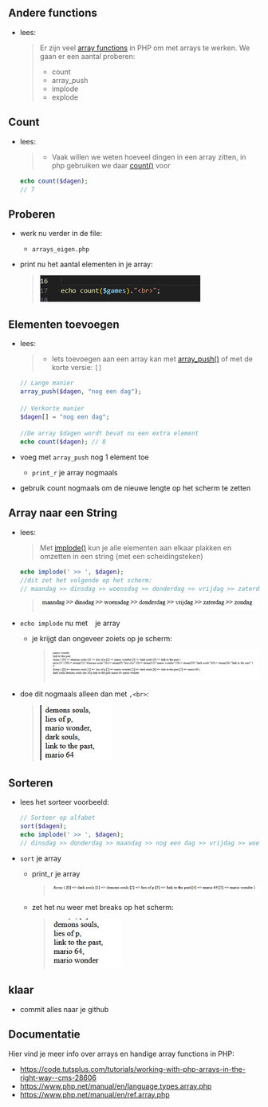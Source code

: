 
## Andere functions

- lees:
    > Er zijn veel [array functions](https://www.php.net/manual/en/ref.array.php) in PHP om met arrays te werken. We gaan er een aantal proberen:
    > - count
    > - array_push
    > - implode 
    > - explode


## Count

- lees:
    > - Vaak willen we weten hoeveel dingen in een array zitten, in php gebruiken we daar [count()](https://www.php.net/manual/en/function.count.php) voor

    ```php 
    echo count($dagen); 
    // 7
    ``` 
## Proberen

- werk nu verder in de file:
    - `arrays_eigen.php`

 - print nu het aantal elementen in je array:
    > ![](img/count.PNG)

## Elementen toevoegen

- lees:
    > - Iets toevoegen aan een array kan met [array_push()](https://www.php.net/manual/en/function.array-push.php) of met de korte versie: `[]`

    ```php
    // Lange manier
    array_push($dagen, "nog een dag");

    // Verkorte manier 
    $dagen[] = "nog een dag";

    //De array $dagen wordt bevat nu een extra element
    echo count($dagen); // 8
    ```

- voeg met `array_push` nog 1 element toe
    - `print_r` je array nogmaals
- gebruik count nogmaals om de nieuwe lengte op het scherm te zetten

## Array naar een String

- lees:
    > Met [implode()](https://www.php.net/manual/en/function.implode.php) kun je alle elementen aan elkaar plakken en omzetten in een string (met een scheidingsteken)

    ```php
    echo implode(' >> ', $dagen);
    //dit zet het volgende op het scherm:
    // maandag >> dinsdag >> woensdag >> donderdag >> vrijdag >> zaterdag >> zondag
    ```

    > ![](img/dagenplak.PNG)

    
- `echo implode` nu met ` ` je array
    - je krijgt dan ongeveer zoiets op je scherm:
        > ![](img/arrayresult.PNG)
- doe dit nogmaals alleen dan met `,<br>`: 
    > ![](img/imploded.PNG)


## Sorteren

- lees het sorteer voorbeeld:

    ```php
    // Sorteer op alfabet
    sort($dagen);
    echo implode(' >> ', $dagen);
    // dinsdag >> donderdag >> maandag >> nog een dag >> vrijdag >> woensdag >> zaterdag >> zondag
    ```

- `sort` je array 
    - print_r je array
        > ![](img/sorted.PNG)
    - zet het nu weer met breaks op het scherm:
        > ![](img/sorted2.PNG)

## klaar
- commit alles naar je github

## Documentatie
Hier vind je meer info over arrays en handige array functions in PHP:

- https://code.tutsplus.com/tutorials/working-with-php-arrays-in-the-right-way--cms-28606
- https://www.php.net/manual/en/language.types.array.php
- https://www.php.net/manual/en/ref.array.php

